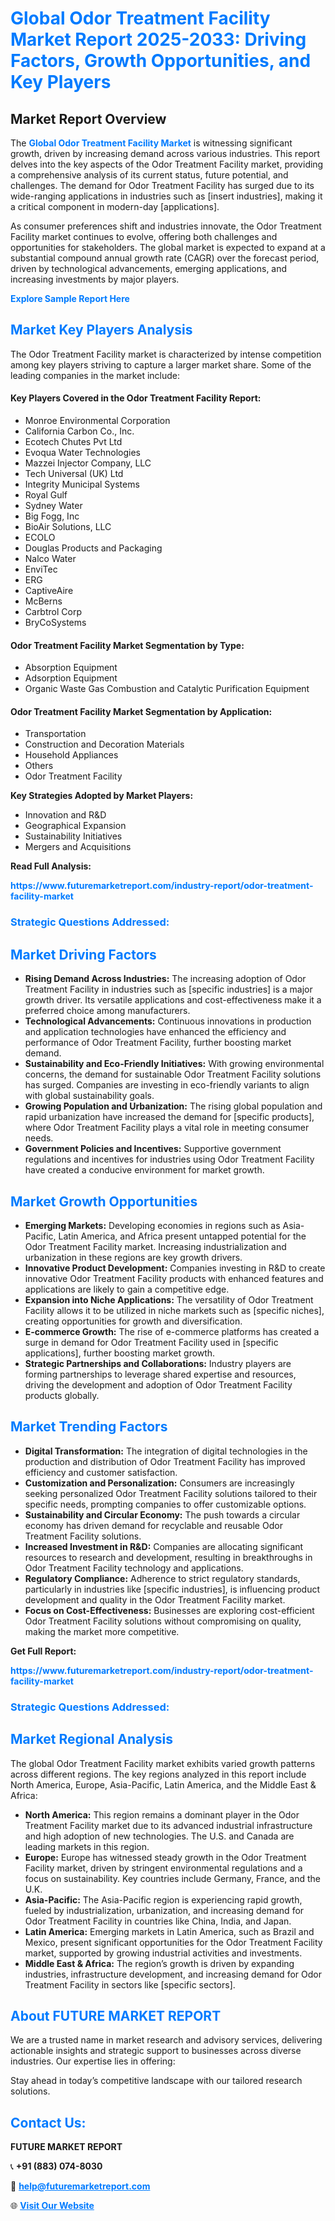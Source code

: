 <h1 style="color: #007BFF;">Global Odor Treatment Facility Market Report 2025-2033: Driving Factors, Growth Opportunities, and Key Players</h1>

<section id="overview">
<h2>Market Report Overview</h2>
<p>The <a href="https://www.futuremarketreport.com/industry-report/odor-treatment-facility-market" style="color: #007BFF; text-decoration: none;"><strong>Global Odor Treatment Facility Market</strong></a> is witnessing significant growth, driven by increasing demand across various industries. This report delves into the key aspects of the Odor Treatment Facility market, providing a comprehensive analysis of its current status, future potential, and challenges. The demand for Odor Treatment Facility has surged due to its wide-ranging applications in industries such as [insert industries], making it a critical component in modern-day [applications].</p>
<p>As consumer preferences shift and industries innovate, the Odor Treatment Facility market continues to evolve, offering both challenges and opportunities for stakeholders. The global market is expected to expand at a substantial compound annual growth rate (CAGR) over the forecast period, driven by technological advancements, emerging applications, and increasing investments by major players.</p>
</section>

<section id="overview">
<p><a href="https://www.futuremarketreport.com/request-sample/reportId=128012" style="color: #007BFF; text-decoration: none;"><strong>Explore Sample Report Here</strong></a></p>
</section>

<section id="key-players">
<h2 style="color: #007BFF;">Market Key Players Analysis</h2>
<p>The Odor Treatment Facility market is characterized by intense competition among key players striving to capture a larger market share. Some of the leading companies in the market include:</p>
<h4>Key Players Covered in the Odor Treatment Facility Report:</h4>
<ul><li>Monroe Environmental Corporation</li><li>California Carbon Co., Inc.</li><li>Ecotech Chutes Pvt Ltd</li><li>Evoqua Water Technologies</li><li>Mazzei Injector Company, LLC</li><li>Tech Universal (UK) Ltd</li><li>Integrity Municipal Systems</li><li>Royal Gulf</li><li>Sydney Water</li><li>Big Fogg, Inc</li><li>BioAir Solutions, LLC</li><li>ECOLO</li><li>Douglas Products and Packaging</li><li>Nalco Water</li><li>EnviTec</li><li>ERG</li><li>CaptiveAire</li><li>McBerns</li><li>Carbtrol Corp</li><li>BryCoSystems</li></ul>
<h4>Odor Treatment Facility Market Segmentation by Type:</h4>
<ul><li>Absorption Equipment</li><li>Adsorption Equipment</li><li>Organic Waste Gas Combustion and Catalytic Purification Equipment</li></ul>

<h4>Odor Treatment Facility Market Segmentation by Application:</h4>
<ul><li>Transportation</li><li>Construction and Decoration Materials</li><li>Household Appliances</li><li>Others</li><li>Odor Treatment Facility</li></ul>
<p><strong>Key Strategies Adopted by Market Players:</strong></p>
<ul>
<li>Innovation and R&D</li>
<li>Geographical Expansion</li>
<li>Sustainability Initiatives</li>
<li>Mergers and Acquisitions</li>
</ul>
</section>

<section>
<p><strong>Read Full Analysis: </strong></p><a href="https://www.futuremarketreport.com/industry-report/odor-treatment-facility-market" style="color: #007BFF; text-decoration: none;"><strong>https://www.futuremarketreport.com/industry-report/odor-treatment-facility-market</strong></a>
<h3 style="color: #007BFF;">Strategic Questions Addressed:</h3>
</section>

<section id="driving-factors">
<h2 style="color: #007BFF;">Market Driving Factors</h2>
<ul>
<li><strong>Rising Demand Across Industries:</strong> The increasing adoption of Odor Treatment Facility in industries such as [specific industries] is a major growth driver. Its versatile applications and cost-effectiveness make it a preferred choice among manufacturers.</li>
<li><strong>Technological Advancements:</strong> Continuous innovations in production and application technologies have enhanced the efficiency and performance of Odor Treatment Facility, further boosting market demand.</li>
<li><strong>Sustainability and Eco-Friendly Initiatives:</strong> With growing environmental concerns, the demand for sustainable Odor Treatment Facility solutions has surged. Companies are investing in eco-friendly variants to align with global sustainability goals.</li>
<li><strong>Growing Population and Urbanization:</strong> The rising global population and rapid urbanization have increased the demand for [specific products], where Odor Treatment Facility plays a vital role in meeting consumer needs.</li>
<li><strong>Government Policies and Incentives:</strong> Supportive government regulations and incentives for industries using Odor Treatment Facility have created a conducive environment for market growth.</li>
</ul>
</section>

<section id="growth-opportunities">
<h2 style="color: #007BFF;">Market Growth Opportunities</h2>
<ul>
<li><strong>Emerging Markets:</strong> Developing economies in regions such as Asia-Pacific, Latin America, and Africa present untapped potential for the Odor Treatment Facility market. Increasing industrialization and urbanization in these regions are key growth drivers.</li>
<li><strong>Innovative Product Development:</strong> Companies investing in R&D to create innovative Odor Treatment Facility products with enhanced features and applications are likely to gain a competitive edge.</li>
<li><strong>Expansion into Niche Applications:</strong> The versatility of Odor Treatment Facility allows it to be utilized in niche markets such as [specific niches], creating opportunities for growth and diversification.</li>
<li><strong>E-commerce Growth:</strong> The rise of e-commerce platforms has created a surge in demand for Odor Treatment Facility used in [specific applications], further boosting market growth.</li>
<li><strong>Strategic Partnerships and Collaborations:</strong> Industry players are forming partnerships to leverage shared expertise and resources, driving the development and adoption of Odor Treatment Facility products globally.</li>
</ul>
</section>

<section id="trending-factors">
<h2 style="color: #007BFF;">Market Trending Factors</h2>
<ul>
<li><strong>Digital Transformation:</strong> The integration of digital technologies in the production and distribution of Odor Treatment Facility has improved efficiency and customer satisfaction.</li>
<li><strong>Customization and Personalization:</strong> Consumers are increasingly seeking personalized Odor Treatment Facility solutions tailored to their specific needs, prompting companies to offer customizable options.</li>
<li><strong>Sustainability and Circular Economy:</strong> The push towards a circular economy has driven demand for recyclable and reusable Odor Treatment Facility solutions.</li>
<li><strong>Increased Investment in R&D:</strong> Companies are allocating significant resources to research and development, resulting in breakthroughs in Odor Treatment Facility technology and applications.</li>
<li><strong>Regulatory Compliance:</strong> Adherence to strict regulatory standards, particularly in industries like [specific industries], is influencing product development and quality in the Odor Treatment Facility market.</li>
<li><strong>Focus on Cost-Effectiveness:</strong> Businesses are exploring cost-efficient Odor Treatment Facility solutions without compromising on quality, making the market more competitive.</li>
</ul>
</section>

<section>
<p><strong>Get Full Report: </strong></p><a href="https://www.futuremarketreport.com/industry-report/odor-treatment-facility-market" style="color: #007BFF; text-decoration: none;"><strong>https://www.futuremarketreport.com/industry-report/odor-treatment-facility-market</strong></a>
<h3 style="color: #007BFF;">Strategic Questions Addressed:</h3>
</section>


<section id="regional-analysis">
<h2 style="color: #007BFF;">Market Regional Analysis</h2>
<p>The global Odor Treatment Facility market exhibits varied growth patterns across different regions. The key regions analyzed in this report include North America, Europe, Asia-Pacific, Latin America, and the Middle East & Africa:</p>
<ul>
<li><strong>North America:</strong> This region remains a dominant player in the Odor Treatment Facility market due to its advanced industrial infrastructure and high adoption of new technologies. The U.S. and Canada are leading markets in this region.</li>
<li><strong>Europe:</strong> Europe has witnessed steady growth in the Odor Treatment Facility market, driven by stringent environmental regulations and a focus on sustainability. Key countries include Germany, France, and the U.K.</li>
<li><strong>Asia-Pacific:</strong> The Asia-Pacific region is experiencing rapid growth, fueled by industrialization, urbanization, and increasing demand for Odor Treatment Facility in countries like China, India, and Japan.</li>
<li><strong>Latin America:</strong> Emerging markets in Latin America, such as Brazil and Mexico, present significant opportunities for the Odor Treatment Facility market, supported by growing industrial activities and investments.</li>
<li><strong>Middle East & Africa:</strong> The region’s growth is driven by expanding industries, infrastructure development, and increasing demand for Odor Treatment Facility in sectors like [specific sectors].</li>
</ul>
</section>

<footer>
<h2 style="color: #007BFF;">About FUTURE MARKET REPORT</h2>
<p>We are a trusted name in market research and advisory services, delivering actionable insights and strategic support to businesses across diverse industries. Our expertise lies in offering:</p>

<p>Stay ahead in today’s competitive landscape with our tailored research solutions.</p>

<h2 style="color: #007BFF;">Contact Us:</h2>
<p><strong>FUTURE MARKET REPORT</strong></p>
<p>📞 <strong>+91 (883) 074-8030</strong></p>
<p>📧 <strong><a href="mailto:help@futuremarketreport.com" style="color: #007BFF;">help@futuremarketreport.com</a></strong></p>
<p>🌐 <strong><a href="https://www.futuremarketreport.com/" style="color: #007BFF;">Visit Our Website</a></strong></p>
</footer>